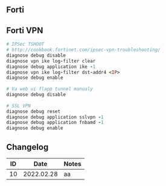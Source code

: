 ## Forti 

## Forti VPN


```ruby
# IPSec TSHOOT
# http://cookbook.fortinet.com/ipsec-vpn-troubleshooting/
diagnose debug disable
diagnose vpn ike log-filter clear
diagnose debug application ike -1
diagnose vpn ike log-filter dst-addr4 <IP>
diagnose debug enable
 
# Va web ui flapp tunnel manualy
diagnose debug disable
 
# SSL VPN
diagnose debug reset
diagnose debug application sslvpn -1
diagnose debug application fnbamd -1
diagnose debug enable
```
## Changelog
ID | Date | Notes
---- | ---- | ----
10 | 2022.02.28 | aa


